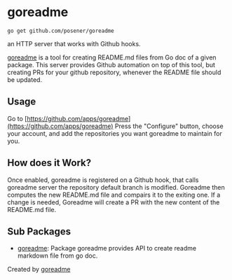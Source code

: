 # goreadme

    go get github.com/posener/goreadme

an HTTP server that works with Github hooks.

[goreadme](./goreadme) is a tool for creating README.md files from Go doc
of a given package.
This server provides Github automation on top of this tool, but creating
PRs for your github repository, whenever the README file should be updated.

## Usage

Go to [https://github.com/apps/goreadme](https://github.com/apps/goreadme)
Press the "Configure" button, choose your account, and add the repositories
you want goreadme to maintain for you.

## How does it Work?

Once enabled, goreadme is registered on a Github hook, that calls goreadme
server the repository default branch is modified.
Goreadme then computes the new README.md file and compairs it to the exiting
one. If a change is needed, Goreadme will create a PR with the new content
of the README.md file.

## Sub Packages

* [goreadme](./goreadme): Package goreadme provides API to create readme markdown file from go doc.

Created by [goreadme](https://github.com/apps/goreadme)
